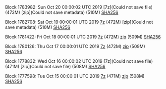 Block 1783982: Sun Oct 20 00:00:02 UTC 2019 [7z](Could not save file) (473M) [zip](Could not save metadata) (510M) [SHA256](https://transfer.sh/KhRn8/sha256.txt)

Block 1782708: Sat Oct 19 00:00:01 UTC 2019 [7z]() (472M) [zip](Could not save metadata) (510M) [SHA256](https://transfer.sh/qHUVt/sha256.txt)

Block 1781422: Fri Oct 18 00:00:01 UTC 2019 [7z]() (472M) [zip]() (509M) [SHA256]()

Block 1780126: Thu Oct 17 00:00:01 UTC 2019 [7z](https://transfer.sh/6cAol/bootstrap.dat.20191017.7z) (472M) [zip](https://transfer.sh/fjcbu/bootstrap.dat.20191017.zip) (509M) [SHA256](https://transfer.sh/h1l0L/sha256.txt)

Block 1778832: Wed Oct 16 00:00:02 UTC 2019 [7z](Could not save file) (471M) [zip](Could not save file) (508M) [SHA256]()

Block 1777598: Tue Oct 15 00:00:01 UTC 2019 [7z]() (471M) [zip]() (508M) [SHA256]()
